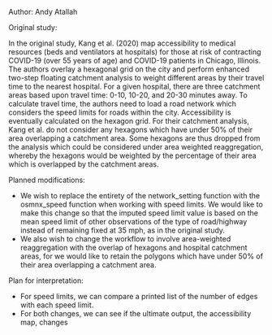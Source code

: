 Author: Andy Atallah

Original study:

In the original study, Kang et al. (2020) map accessibility to medical resources (beds and ventilators at hospitals) for those at risk of contracting COVID-19 (over 55 years of age) and COVID-19 patients in Chicago, Illinois. The authors overlay a hexagonal grid on the city and perform enhanced two-step floating catchment analysis to weight different areas by their travel time to the nearest hospital. For a given hospital, there are three catchment areas based upon travel time: 0-10, 10-20, and 20-30 minutes away. To calculate travel time, the authors need to load a road network which considers the speed limits for roads within the city. Accessibility is eventually calculated on the hexagon grid. For their catchment analysis, Kang et al. do not consider any hexagons which have under 50% of their area overlapping a catchment area. Some hexagons are thus dropped from the analysis which could be considered under area weighted reaggregation, whereby the hexagons would be weighted by the percentage of their area which is overlapped by the catchment areas.

Planned modifications:

- We wish to replace the entirety of the network_setting function with the osmnx_speed function when working with speed limits. We would like to make this change so that the imputed speed limit value is based on the mean speed limit of other observations of the type of road/highway instead of remaining fixed at 35 mph, as in the original study. 
- We also wish to change the workflow to involve area-weighted reaggregation with the overlap of hexagons and hospital catchment areas, for we would like to retain the polygons which have under 50% of their area overlapping a catchment area.

Plan for interpretation:

- For speed limits, we can compare a printed list of the number of edges with each speed limit.
- For both changes, we can see if the ultimate output, the accessibility map, changes
